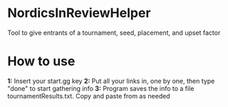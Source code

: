 # NordicsInReviewHelper
Tool to give entrants of a tournament, seed, placement, and upset factor

# How to use
**1:** Insert your start.gg key
**2:** Put all your links in, one by one, then type "done" to start gathering info
**3:** Program saves the info to a file tournamentResults.txt. Copy and paste from as needed
